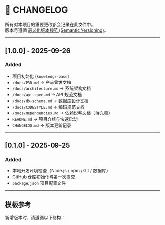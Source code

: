 # 📜 CHANGELOG

所有对本项目的重要更改都会记录在此文件中。  
版本号遵循 [语义化版本规范 (Semantic Versioning)](https://semver.org/lang/zh-CN/)。  

---

## [1.0.0] - 2025-09-26
### Added
- 项目初始化 (`knowledge-base`)  
- `/docs/PRD.md` → 产品需求文档  
- `/docs/architecture.md` → 系统架构文档  
- `/docs/api-spec.md` → API 规范文档  
- `/docs/db-schema.md` → 数据库设计文档  
- `/docs/CODESTYLE.md` → 编码规范文档  
- `/docs/dependencies.md` → 依赖说明文档（待完善）  
- `README.md` → 项目介绍与快速启动  
- `CHANGELOG.md` → 版本更新记录  

---

## [0.1.0] - 2025-09-25
### Added
- 本地开发环境检查（Node.js / npm / Git / 数据库）  
- GitHub 仓库初始化与第一次提交  
- `package.json` 项目配置文件  

---

## 模板参考
新增版本时，请遵循以下结构：